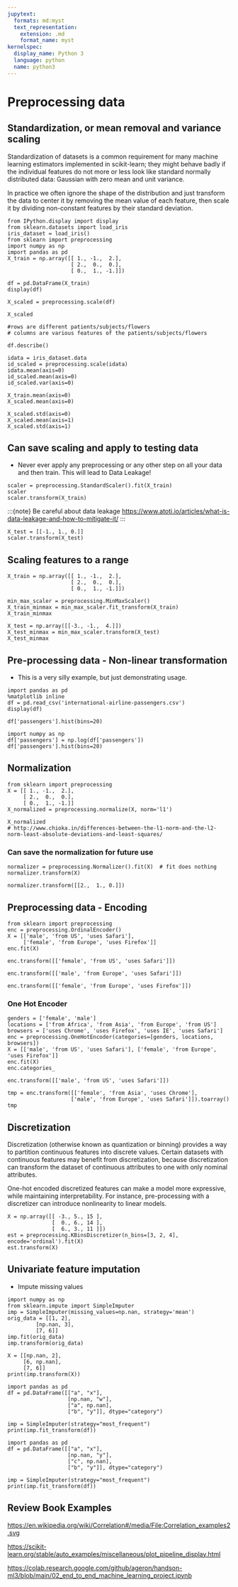 ```yaml
---
jupytext:
  formats: md:myst
  text_representation:
    extension: .md
    format_name: myst
kernelspec:
  display_name: Python 3
  language: python
  name: python3
---
```





# Preprocessing data

## Standardization, or mean removal and variance scaling

Standardization of datasets is a common requirement for many machine learning estimators implemented in scikit-learn; they might behave badly if the individual features do not more or less look like standard normally distributed data: Gaussian with zero mean and unit variance.

In practice we often ignore the shape of the distribution and just transform the data to center it by removing the mean value of each feature, then scale it by dividing non-constant features by their standard deviation.

```{code-cell} ipython3
from IPython.display import display
from sklearn.datasets import load_iris
iris_dataset = load_iris()
from sklearn import preprocessing
import numpy as np
import pandas as pd
X_train = np.array([[ 1., -1.,  2.],
                    [ 2.,  0.,  0.],
                    [ 0.,  1., -1.]])

df = pd.DataFrame(X_train)
display(df)

X_scaled = preprocessing.scale(df)

X_scaled      

#rows are different patients/subjects/flowers
# columns are various features of the patients/subjects/flowers
```

```{code-cell} ipython3
df.describe()
```


```{code-cell} ipython3
idata = iris_dataset.data
id_scaled = preprocessing.scale(idata)
idata.mean(axis=0)
id_scaled.mean(axis=0)
id_scaled.var(axis=0)
```

```{code-cell} ipython3
X_train.mean(axis=0)
X_scaled.mean(axis=0)
```

```{code-cell} ipython3
X_scaled.std(axis=0)
X_scaled.mean(axis=1)
X_scaled.std(axis=1)
```
## Can save scaling and apply to testing data

- Never ever apply any preprocessing or any other step on all your data and then train. This will lead to Data Leakage!

```{code-cell} ipython3
scaler = preprocessing.StandardScaler().fit(X_train)
scaler                         
scaler.transform(X_train)  
```

:::{note}
Be careful about data leakage 
https://www.atoti.io/articles/what-is-data-leakage-and-how-to-mitigate-it/
:::

```{code-cell} ipython3
X_test = [[-1., 1., 0.]]
scaler.transform(X_test)  
```

## Scaling features to a range


```{code-cell} ipython3
X_train = np.array([[ 1., -1.,  2.],
                    [ 2.,  0.,  0.],
                    [ 0.,  1., -1.]])

min_max_scaler = preprocessing.MinMaxScaler()
X_train_minmax = min_max_scaler.fit_transform(X_train)
X_train_minmax
```

```{code-cell} ipython3
X_test = np.array([[-3., -1.,  4.]])
X_test_minmax = min_max_scaler.transform(X_test)
X_test_minmax
```

## Pre-processing data - Non-linear transformation
- This is a very silly example, but just demonstrating usage. 

```{code-cell} ipython3
import pandas as pd
%matplotlib inline
df = pd.read_csv('international-airline-passengers.csv')
display(df)
```

```{code-cell} ipython3
df['passengers'].hist(bins=20)
```

```{code-cell} ipython3
import numpy as np
df['passengers'] = np.log(df['passengers'])
df['passengers'].hist(bins=20)
```

## Normalization

```{code-cell} ipython3
from sklearn import preprocessing
X = [[ 1., -1.,  2.],
     [ 2.,  0.,  0.],
     [ 0.,  1., -1.]]
X_normalized = preprocessing.normalize(X, norm='l1')

X_normalized   
# http://www.chioka.in/differences-between-the-l1-norm-and-the-l2-norm-least-absolute-deviations-and-least-squares/
```

### Can save the normalization for future use

```{code-cell} ipython3
normalizer = preprocessing.Normalizer().fit(X)  # fit does nothing
normalizer.transform(X)    
```

```{code-cell} ipython3
normalizer.transform([[2.,  1., 0.]]) 
```

## Preprocessing data - Encoding

```{code-cell} ipython3
from sklearn import preprocessing
enc = preprocessing.OrdinalEncoder()
X = [['male', 'from US', 'uses Safari'], 
     ['female', 'from Europe', 'uses Firefox']]
enc.fit(X)  
```


```{code-cell} ipython3
enc.transform([['female', 'from US', 'uses Safari']])
```

```{code-cell} ipython3
enc.transform([['male', 'from Europe', 'uses Safari']])
```

```{code-cell} ipython3
enc.transform([['female', 'from Europe', 'uses Firefox']])
```

### One Hot Encoder

```{code-cell} ipython3
genders = ['female', 'male']
locations = ['from Africa', 'from Asia', 'from Europe', 'from US']
browsers = ['uses Chrome', 'uses Firefox', 'uses IE', 'uses Safari']
enc = preprocessing.OneHotEncoder(categories=[genders, locations, browsers])
X = [['male', 'from US', 'uses Safari'], ['female', 'from Europe', 'uses Firefox']]
enc.fit(X) 
enc.categories_
```

```{code-cell} ipython3
enc.transform([['male', 'from US', 'uses Safari']])
```

```{code-cell} ipython3
tmp = enc.transform([['female', 'from Asia', 'uses Chrome'],
                    ['male', 'from Europe', 'uses Safari']]).toarray()
tmp
```


## Discretization

Discretization (otherwise known as quantization or binning) provides a way to partition continuous features into discrete values. Certain datasets with continuous features may benefit from discretization, because discretization can transform the dataset of continuous attributes to one with only nominal attributes.

One-hot encoded discretized features can make a model more expressive, while maintaining interpretability. For instance, pre-processing with a discretizer can introduce nonlinearity to linear models.

```{code-cell} ipython3
X = np.array([[ -3., 5., 15 ],
              [  0., 6., 14 ],
              [  6., 3., 11 ]])
est = preprocessing.KBinsDiscretizer(n_bins=[3, 2, 4], encode='ordinal').fit(X)
est.transform(X)
```

## Univariate feature imputation
- Impute missing values 


```{code-cell} ipython3
import numpy as np
from sklearn.impute import SimpleImputer
imp = SimpleImputer(missing_values=np.nan, strategy='mean')
orig_data = [[1, 2],
         [np.nan, 3], 
         [7, 6]]
imp.fit(orig_data)  
imp.transform(orig_data)
```

```{code-cell} ipython3
X = [[np.nan, 2], 
     [6, np.nan], 
     [7, 6]]
print(imp.transform(X))  
```

```{code-cell} ipython3
import pandas as pd
df = pd.DataFrame([["a", "x"],
                   [np.nan, "w"],
                   ["a", np.nan],
                   ["b", "y"]], dtype="category")

imp = SimpleImputer(strategy="most_frequent")
print(imp.fit_transform(df)) 
```

```{code-cell} ipython3
import pandas as pd
df = pd.DataFrame([["a", "x"],
                   [np.nan, "y"],
                   ["c", np.nan],
                   ["b", "y"]], dtype="category")

imp = SimpleImputer(strategy="most_frequent")
print(imp.fit_transform(df)) 
```

## Review Book Examples
https://en.wikipedia.org/wiki/Correlation#/media/File:Correlation_examples2.svg

https://scikit-learn.org/stable/auto_examples/miscellaneous/plot_pipeline_display.html

https://colab.research.google.com/github/ageron/handson-ml3/blob/main/02_end_to_end_machine_learning_project.ipynb
##